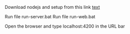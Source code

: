 Download nodejs and setup from this link [text](https://nodejs.org/en/download)

Run file run-server.bat
Run file run-web.bat

Open the browser and type localhost:4200 in the URL bar